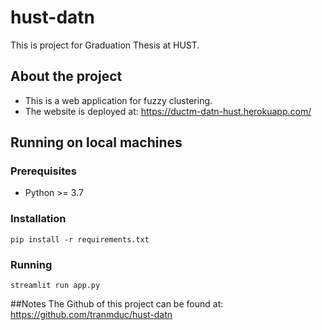 # hust-datn
This is project for Graduation Thesis at HUST.

## About the project

* This is a web application for fuzzy clustering.
* The website is deployed at: https://ductm-datn-hust.herokuapp.com/

## Running on local machines
### Prerequisites
* Python >= 3.7

### Installation
`pip install -r requirements.txt`

### Running
`streamlit run app.py`

##Notes
The Github of this project can be found at: https://github.com/tranmduc/hust-datn
